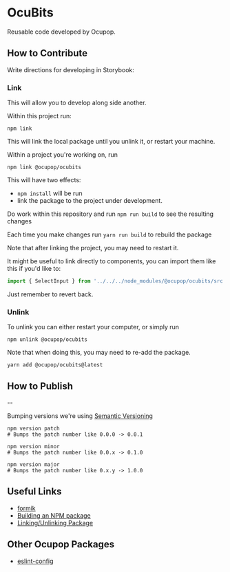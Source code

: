 # OcuBits
Reusable code developed by Ocupop.

## How to Contribute

Write directions for developing in Storybook:

### Link
This will allow you to develop along side another.

Within this project run:
```
npm link
```

This will link the local package until you unlink it, or restart your machine.

Within a project you're working on, run
```
npm link @ocupop/ocubits
```

This will have two effects:
- `npm install` will be run
- link the package to the project under development.

Do work within this repository and run `npm run build` to see the resulting changes 

Each time you make changes run `yarn run build` to rebuild the package

Note that after linking the project, you may need to restart it.

It might be useful to link directly to components, you can import them like this if you'd like to:

```js
import { SelectInput } from '../../../node_modules/@ocupop/ocubits/src'
```

Just remember to revert back.

### Unlink

To unlink you can either restart your computer, or simply run
```
npm unlink @ocupop/ocubits
```

Note that when doing this, you may need to re-add the package.

```
yarn add @ocupop/ocubits@latest
```

## How to Publish

--

Bumping versions we're using [Semantic Versioning](https://semver.org/)
```
npm version patch
# Bumps the patch number like 0.0.0 -> 0.0.1

npm version minor
# Bumps the patch number like 0.0.x -> 0.1.0

npm version major
# Bumps the patch number like 0.x.y -> 1.0.0
```

## Useful Links
- [formik](https://formik.org/)
- [Building an NPM package](https://onderonur.netlify.app/blog/creating-a-typescript-library-with-vite/)
- [Linking/Unlinking Package](https://javascript.plainenglish.io/test-your-library-locally-with-npm-link-a5aa79d07270)

## Other Ocupop Packages
- [eslint-config](https://github.com/ocupop/eslint-config)
